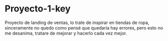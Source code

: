 # Proyecto-1-key
Proyecto de landing de ventas, lo trate de inspirar en tiendas de ropa, sinceramente no quedo como pensé que quedaría  hay errores, pero esto no me desanima, tratare de mejorar y hacerlo cada vez mejor. 

